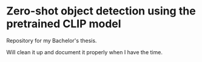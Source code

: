 # Zero-shot object detection using the pretrained CLIP model

Repository for my Bachelor's thesis.

Will clean it up and document it properly when I have the time.
